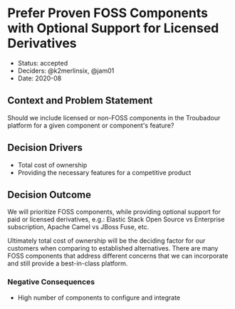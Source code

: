 # Prefer Proven FOSS Components with Optional Support for Licensed Derivatives

* Status: accepted
* Deciders: @k2merlinsix, @jam01
* Date: 2020-08

## Context and Problem Statement

Should we include licensed or non-FOSS components in the Troubadour platform for a given component or component's feature?

## Decision Drivers <!-- optional -->

* Total cost of ownership
* Providing the necessary features for a competitive product

## Decision Outcome

We will prioritize FOSS components, while providing optional support for paid or licensed derivatives, e.g.: Elastic Stack Open Source vs Enterprise subscription, Apache Camel vs JBoss Fuse, etc.

Ultimately total cost of ownership will be the deciding factor for our customers when comparing to established alternatives. There are many FOSS components that address different concerns that we can incorporate and still provide a best-in-class platform.

### Negative Consequences <!-- optional -->

* High number of components to configure and integrate
